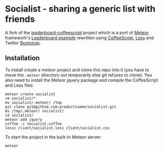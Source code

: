 # Socialist - sharing a generic list with friends

A fork of the [leaderboard-coffeescript](https://github.com/srackham/leaderboard-coffeescript) project which is a port of [Meteor](http://meteor.com/) framework's [Leaderboard example](http://meteor.com/examples/leaderboard) rewritten using [CoffeeScript](http://coffeescript.org/), [Less](http://lesscss.org/) and Twitter [Bootstrap](http://twitter.github.com/bootstrap/).

## Installation
To install create a meteor project and clone this repo into it (you have to move the `.meteor` directory out temporarily else git refuses to clone). You also need to install the Meteor jquery package and compile the CoffeeScript and Less files

    meteor create socialist
    rm socialist/*
    mv socialist/.meteor/ /tmp
    git clone git@github.com:productiveme/socialist.git
    mv /tmp/.meteor/ socialist/
    cd socialist/
    meteor add jquery
    coffee -c socialist.coffee
    lessc client/socialist.less client/socialist.css

To start the project in the built-in Meteor server:

    meteor

